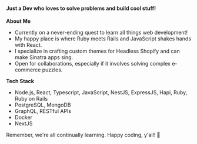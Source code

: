 #### Just a Dev who loves to solve problems and build cool stuff!


 **About Me**

- Currently on a never-ending quest to learn all things web development!
- My happy place is where Ruby meets Rails and JavaScript shakes hands with React.
- I specialize in crafting custom themes for Headless Shopify and can make Sinatra apps sing.
- Open for collaborations, especially if it involves solving complex e-commerce puzzles.
  

 **Tech Stack**

- Node.js, React, Typescript, JavaScript, NestJS, ExpressJS, Hapi, Ruby, Ruby on Rails
- PostgreSQL, MongoDB
- GraphQL, RESTful APIs
- Docker
- NextJS


Remember, we're all continually learning. Happy coding, y'all! 🎉
